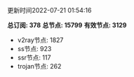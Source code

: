 更新时间2022-07-21 01:54:16

**总订阅: 378**
**总节点: 15799**
**有效节点: 3129**
- v2ray节点: 1827
- ss节点: 923
- ssr节点: 117
- trojan节点: 262
